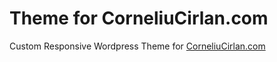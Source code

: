 # Theme for CorneliuCirlan.com
Custom Responsive Wordpress Theme for [CorneliuCirlan.com](https://www.corneliucirlan.com)
